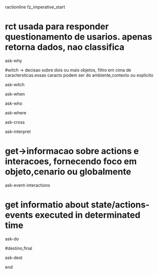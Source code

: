 ractionline fz_imperative_start
 # rct usada para responder questionamento de usarios. apenas retorna dados, nao classifica
 ask-why
 #witch -> decisao sobre dois ou mais objetos, filtro em cima de caractersticas.essas caracts podem ser do ambiente,contexto ou explicito
 ask-witch
 ask-when
 ask-who
 ask-where
 ask-cross
 ask-interpret
 # get->informacao sobre actions e interacoes, fornecendo foco em objeto,cenario ou globalmente
 ask-event-interactions
 # get informatio about state/actions-events executed in determinated time
 ask-do
 #destino,final
 ask-dest
 
 
end
